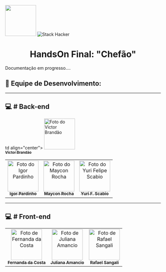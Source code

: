 <div>
  <img src="https://user-images.githubusercontent.com/90655270/161388302-145d58d6-723a-4dc1-97e7-80133dfa4c3a.png" width="100px">
  <img alt="Stack Hacker" src="https://img.shields.io/static/v1?label=stack&message=hacker&color=success&labelColor=grey">
</div>

<h1 align="center">HandsOn Final: "Chefão"</h1>

Documentação em progresso....

## 🤝 Equipe de Desenvolvimento:
---
## :computer: # Back-end
<table>
  <tr>
      <td align="center">
      <a href="https://github.com/igorpardinho">
        <img src="https://avatars.githubusercontent.com/u/102418941?v=4" width="100px;" alt="Foto do 
Igor Pardinho"/><br>
        <sub>
          <b>Igor Pardinho</b>
        </sub>
      </a>
    </td>
    <td align="center">
      <a href="https://github.com/minrocha">
        <img src="https://avatars.githubusercontent.com/u/81662339?v=4" width="100px;" alt="Foto do 
Maycon Rocha"/><br>
        <sub>
          <b>Maycon Rocha</b>
        </sub>
      </a>
    </td>
    td align="center">
      <a href="https://github.com/VictorBran">
        <img src="https://avatars.githubusercontent.com/u/102419013?v=4" width="100px;" alt="Foto do 
Victor Brandão"/><br>
        <sub>
          <b>Victor Brandão</b>
        </sub>
      </a>
    </td>
     <td align="center">
      <a href="https://github.com/StaticDreamstate">
        <img src="https://avatars.githubusercontent.com/u/102414254?v=4" width="100px;" alt="Foto do Yuri Felipe Scabio"/><br>
        <sub>
          <b>Yuri F. Scabio</b>
        </sub>
      </a>
    </td>
  </tr>
</table>

---

## :computer: # Front-end
<table>
  <tr>
    <td align="center">
      	<a href="https://github.com/fercosta92">
        <img src="https://avatars.githubusercontent.com/u/102771631?v=4" width="100px;" alt="Foto de 
        Fernanda da Costa"/><br>
        <sub>
          <b>Fernanda da Costa</b>
        </sub>
      </a>
    </td>
   	<td align="center">
      	<a href="https://github.com/JulianaAmancio">
        <img src="https://avatars.githubusercontent.com/u/102419005?v=4" width="100px;" alt="Foto de Juliana Amancio"/><br>
        <sub>
          <b>Juliana Amancio</b>
        </sub>
      </a>
    </td>
       	<td align="center">
      	<a href="https://github.com/rafaelsangali">
        <img src="https://avatars.githubusercontent.com/u/96629688?v=4" width="100px;" alt="Foto de Rafael Sangali"/><br>
        <sub>
          <b>Rafael Sangali</b>
        </sub>
      </a>
    </td>
  </tr>
</table>
